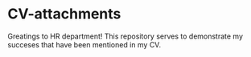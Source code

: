 # CV-attachments
Greatings to HR department! This repository serves to demonstrate my succeses that have been mentioned in my CV.
